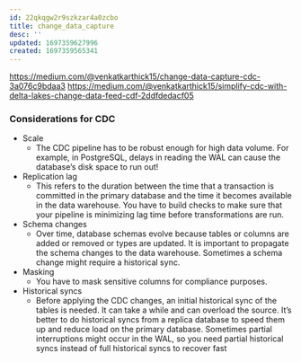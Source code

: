 ```yaml
---
id: 22qkqgw2r9szkzar4a0zcbo
title: change_data_capture
desc: ''
updated: 1697359627996
created: 1697359565341
---
```


https://medium.com/@venkatkarthick15/change-data-capture-cdc-3a076c9bdaa3
https://medium.com/@venkatkarthick15/simplify-cdc-with-delta-lakes-change-data-feed-cdf-2ddfdedacf05

### Considerations for CDC

- Scale
  - The CDC pipeline has to be robust enough for high data volume. For example, in PostgreSQL, delays in reading the WAL can cause the database’s disk space to run out!
- Replication lag
  - This refers to the duration between the time that a transaction is committed in the primary database and the time it becomes available in the data warehouse. You have to build checks to make sure that your pipeline is minimizing lag time before transformations are run.
- Schema changes
  - Over time, database schemas evolve because tables or columns are added or removed or types are updated. It is important to propagate the schema changes to the data warehouse. Sometimes a schema change might require a historical sync.
- Masking
  - You have to mask sensitive columns for compliance purposes.
- Historical syncs
  - Before applying the CDC changes, an initial historical sync of the tables is needed. It can take a while and can overload the source. It’s better to do historical syncs from a replica database to speed them up and reduce load on the primary database. Sometimes partial interruptions might occur in the WAL, so you need partial historical syncs instead of full historical syncs to recover fast